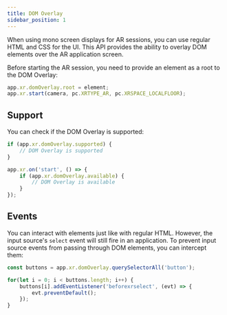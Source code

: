 ```yaml
---
title: DOM Overlay
sidebar_position: 1
---
```


When using mono screen displays for AR sessions, you can use regular HTML and CSS for the UI. This API provides the ability to overlay DOM elements over the AR application screen.

Before starting the AR session, you need to provide an element as a root to the DOM Overlay:

```javascript
app.xr.domOverlay.root = element;
app.xr.start(camera, pc.XRTYPE_AR, pc.XRSPACE_LOCALFLOOR);
```

## Support

You can check if the DOM Overlay is supported:

```javascript
if (app.xr.domOverlay.supported) {
    // DOM Overlay is supported
}

app.xr.on('start', () => {
    if (app.xr.domOverlay.available) {
        // DOM Overlay is available
    }
});
```

## Events

You can interact with elements just like with regular HTML. However, the input source's `select` event will still fire in an application. To prevent input source events from passing through DOM elements, you can intercept them:

```javascript
const buttons = app.xr.domOverlay.querySelectorAll('button');

for(let i = 0; i < buttons.length; i++) {
    buttons[i].addEventListener('beforexrselect', (evt) => {
        evt.preventDefault();
    });
}
```